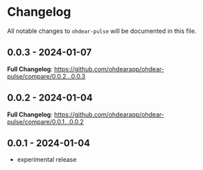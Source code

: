 # Changelog

All notable changes to `ohdear-pulse` will be documented in this file.

## 0.0.3 - 2024-01-07

**Full Changelog**: https://github.com/ohdearapp/ohdear-pulse/compare/0.0.2...0.0.3

## 0.0.2 - 2024-01-04

**Full Changelog**: https://github.com/ohdearapp/ohdear-pulse/compare/0.0.1...0.0.2

## 0.0.1 - 2024-01-04

- experimental release
